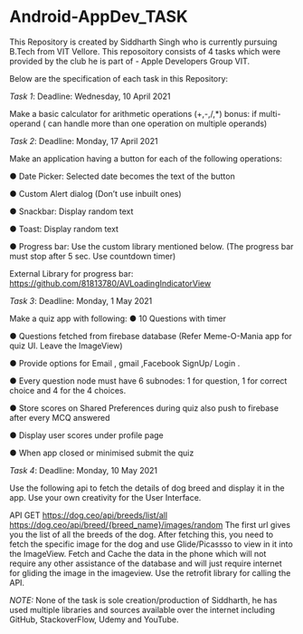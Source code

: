 

# Android-AppDev_TASK
This Repository is created by Siddharth Singh who is currently pursuing B.Tech from VIT Vellore. 
This reposoitory consists of 4 tasks which were provided by the club he is part of - Apple Developers Group VIT.

Below are the specification of each task in this Repository:

*Task 1*: 
Deadline: Wednesday, 10 April 2021

Make a basic calculator for arithmetic operations (+,-,/,*)
bonus: if multi-operand ( can handle more than one operation on multiple operands)


*Task 2*: 
Deadline: Monday, 17 April 2021

Make an application having a button for each of the following operations:

● Date Picker: Selected date becomes the text of the button

● Custom Alert dialog (Don’t use inbuilt ones)

● Snackbar: Display random text

● Toast: Display random text

● Progress bar: Use the custom library mentioned below. (The
progress bar must stop after 5 sec. Use countdown timer)

External Library for progress bar:
https://github.com/81813780/AVLoadingIndicatorView



*Task 3*: 
Deadline: Monday, 1 May 2021

Make a quiz app with following:
● 10 Questions with timer

● Questions fetched from firebase database (Refer Meme-O-Mania app for quiz
UI. Leave the ImageView)

● Provide options for Email , gmail ,Facebook SignUp/ Login .

● Every question node must have 6 subnodes: 1 for question, 1 for correct choice
and 4 for the 4 choices.

● Store scores on Shared Preferences during quiz also push to firebase after
every MCQ answered

● Display user scores under profile page

● When app closed or minimised submit the quiz



*Task 4*: 
Deadline: Monday, 10 May 2021

Use the following api to fetch the details of dog breed and display it in the app. Use your own
creativity for the User Interface.

API GET
https://dog.ceo/api/breeds/list/all
https://dog.ceo/api/breed/{breed_name}/images/random
The first url gives you the list of all the breeds of the dog. After fetching this, you need
to fetch the specific image for the dog and use Glide/Picassso to view in it into the
ImageView. Fetch and Cache the data in the phone which will not require any other
assistance of the database and will just require internet for gliding the image in the
imageview. Use the retrofit library for calling the API.


*NOTE:* None of the task is sole creation/production of Siddharth, he has used multiple libraries and sources available over the internet including GitHub, 
StackoverFlow, Udemy and YouTube.
 
